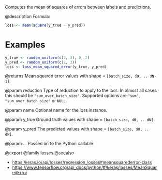 Computes the mean of squares of errors between labels and predictions.

@description
Formula:


```r
loss <- mean(square(y_true - y_pred))
```

# Examples

```r
y_true <- random_uniform(c(2, 3), 0, 2)
y_pred <- random_uniform(c(2, 3))
loss <- loss_mean_squared_error(y_true, y_pred)
```

@returns
    Mean squared error values with shape = `[batch_size, d0, .. dN-1]`.

@param reduction
Type of reduction to apply to the loss. In almost all cases
this should be `"sum_over_batch_size"`.
Supported options are `"sum"`, `"sum_over_batch_size"` or `NULL`.

@param name
Optional name for the loss instance.

@param y_true
Ground truth values with shape = `[batch_size, d0, .. dN]`.

@param y_pred
The predicted values with shape = `[batch_size, d0, .. dN]`.

@param ...
Passed on to the Python callable

@export
@family losses
@seealso
+ <https:/keras.io/api/losses/regression_losses#meansquarederror-class>
+ <https://www.tensorflow.org/api_docs/python/tf/keras/losses/MeanSquaredError>

